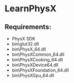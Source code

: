 # LearnPhysX

## Requirements:
* PhysX SDK
* bin\glut32.dll
* bin\PhysX_64.dll
* bin\PhysXCommon_64.dll
* bin\PhysXCooking_64.dll
* bin\PhysXDevice64.dll
* bin\PhysXFoundation_64.dll
* bin\PhysXGpu_64.dll